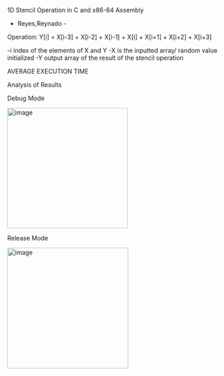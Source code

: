 1D Stencil Operation in C and x86-64 Assembly
- Reyes,Reynado -

Operation:
Y[i] = X[i-3] + X[i-2] + X[i-1] + X[i] + X[i+1] + X[i+2] + X[i+3]

-i index of the elements of X and Y
-X is the inputted array/ random value initialized
-Y output array of the result of the stencil operation

AVERAGE EXECUTION TIME



Analysis of Results

Debug Mode


<img width="277" alt="image" src="https://github.com/Alroy-Reyes/LBYARCH/assets/98019015/1c8f7ba9-aa72-4965-b261-cfd5707b9c3f">

Release Mode


<img width="278" alt="image" src="https://github.com/Alroy-Reyes/LBYARCH/assets/98019015/556e0a1b-0035-48ed-8586-8a876c4c8f02">

